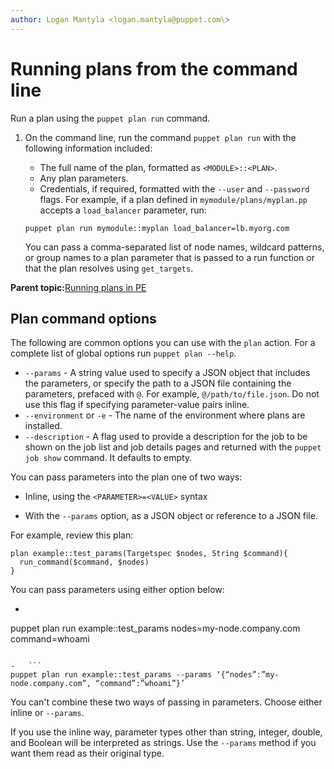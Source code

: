 ```yaml
---
author: Logan Mantyla <logan.mantyla@puppet.com\>
---
```


# Running plans from the command line

Run a plan using the `puppet plan run` command.

1.  On the command line, run the command `puppet plan run` with the following information included:

    -   The full name of the plan, formatted as `<MODULE>::<PLAN>`.
    -   Any plan parameters.
    -   Credentials, if required, formatted with the `--user` and `--password` flags.
    For example, if a plan defined in `mymodule/plans/myplan.pp` accepts a `load_balancer` parameter, run:

    ```
    puppet plan run mymodule::myplan load_balancer=lb.myorg.com
    
    ```

    You can pass a comma-separated list of node names, wildcard patterns, or group names to a plan parameter that is passed to a run function or that the plan resolves using `get_targets`.


**Parent topic:**[Running plans in PE](running_plans_in_pe.md)

## Plan command options

The following are common options you can use with the `plan` action. For a complete list of global options run `puppet plan --help`.

-   `--params` - A string value used to specify a JSON object that includes the parameters, or specify the path to a JSON file containing the parameters, prefaced with `@`. For example, `@/path/to/file.json`. Do not use this flag if specifying parameter-value pairs inline.
-   `--environment` or `-e` - The name of the environment where plans are installed.
-   `--description` - A flag used to provide a description for the job to be shown on the job list and job details pages and returned with the `puppet job show` command. It defaults to empty.

You can pass parameters into the plan one of two ways:

-   Inline, using the `<PARAMETER>=<VALUE>` syntax

-   With the `--params` option, as a JSON object or reference to a JSON file.


For example, review this plan:

```
plan example::test_params(Targetspec $nodes, String $command){
  run_command($command, $nodes)
}
```

You can pass parameters using either option below:

-   ```
puppet plan run example::test_params nodes=my-node.company.com command=whoami
```

-   ```
puppet plan run example::test_params --params ‘{“nodes”:”my-node.company.com”, “command”:”whoami”}’
```


You can't combine these two ways of passing in parameters. Choose either inline or `--params`.

If you use the inline way, parameter types other than string, integer, double, and Boolean will be interpreted as strings. Use the `--params` method if you want them read as their original type.

